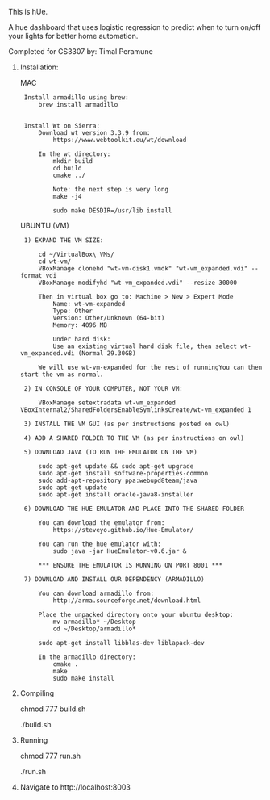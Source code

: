 
This is hUe.

A hue dashboard that uses logistic regression to predict when to turn on/off your lights for better home automation.

Completed for CS3307 by:
Timal Peramune



1) Installation:

	MAC

		Install armadillo using brew:
			brew install armadillo


		Install Wt on Sierra:
			Download wt version 3.3.9 from:
				https://www.webtoolkit.eu/wt/download

			In the wt directory:
				mkdir build
				cd build
				cmake ../

				Note: the next step is very long
				make -j4		

				sudo make DESDIR=/usr/lib install


	UBUNTU (VM)

		1) EXPAND THE VM SIZE:

			cd ~/VirtualBox\ VMs/
			cd wt-vm/
			VBoxManage clonehd "wt-vm-disk1.vmdk" "wt-vm_expanded.vdi" --format vdi
			VBoxManage modifyhd "wt-vm_expanded.vdi" --resize 30000

			Then in virtual box go to: Machine > New > Expert Mode
				Name: wt-vm-expanded
				Type: Other
				Version: Other/Unknown (64-bit)
				Memory: 4096 MB

				Under hard disk:
				Use an existing virtual hard disk file, then select wt-vm_expanded.vdi (Normal 29.30GB)

			We will use wt-vm-expanded for the rest of runningYou can then start the vm as normal.

		2) IN CONSOLE OF YOUR COMPUTER, NOT YOUR VM:

			VBoxManage setextradata wt-vm_expanded VBoxInternal2/SharedFoldersEnableSymlinksCreate/wt-vm_expanded 1

		3) INSTALL THE VM GUI (as per instructions posted on owl)

		4) ADD A SHARED FOLDER TO THE VM (as per instructions on owl)

		5) DOWNLOAD JAVA (TO RUN THE EMULATOR ON THE VM)

			sudo apt-get update && sudo apt-get upgrade
			sudo apt-get install software-properties-common
			sudo add-apt-repository ppa:webupd8team/java
			sudo apt-get update
			sudo apt-get install oracle-java8-installer

		6) DOWNLOAD THE HUE EMULATOR AND PLACE INTO THE SHARED FOLDER

			You can download the emulator from:
				https://steveyo.github.io/Hue-Emulator/

			You can run the hue emulator with:
				sudo java -jar HueEmulator-v0.6.jar &

			*** ENSURE THE EMULATOR IS RUNNING ON PORT 8001 ***

		7) DOWNLOAD AND INSTALL OUR DEPENDENCY (ARMADILLO)

			You can download armadillo from:
				http://arma.sourceforge.net/download.html

			Place the unpacked directory onto your ubuntu desktop:
				mv armadillo* ~/Desktop
				cd ~/Desktop/armadillo*

			sudo apt-get install libblas-dev liblapack-dev

			In the armadillo directory:
				cmake .
				make
				sudo make install

2) Compiling

	chmod 777 build.sh

	./build.sh

3) Running

	chmod 777 run.sh

	./run.sh

4) Navigate to http://localhost:8003

